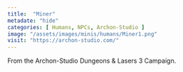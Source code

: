 ```yaml
---
title:  "Miner"
metadate: "hide"
categories: [ Humans, NPCs, Archon-Studio ]
image: "/assets/images/minis/humans/Miner1.png"
visit: "https://archon-studio.com/"
---
```

From the Archon-Studio Dungeons & Lasers 3 Campaign.